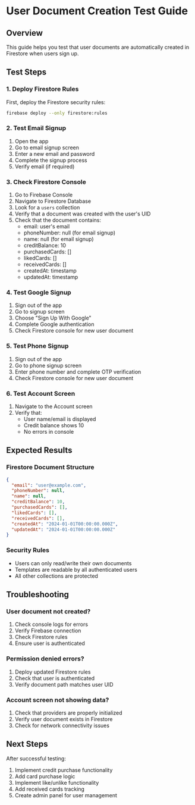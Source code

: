 # User Document Creation Test Guide

## Overview
This guide helps you test that user documents are automatically created in Firestore when users sign up.

## Test Steps

### 1. Deploy Firestore Rules
First, deploy the Firestore security rules:

```bash
firebase deploy --only firestore:rules
```

### 2. Test Email Signup
1. Open the app
2. Go to email signup screen
3. Enter a new email and password
4. Complete the signup process
5. Verify email (if required)

### 3. Check Firestore Console
1. Go to Firebase Console
2. Navigate to Firestore Database
3. Look for a `users` collection
4. Verify that a document was created with the user's UID
5. Check that the document contains:
   - email: user's email
   - phoneNumber: null (for email signup)
   - name: null (for email signup)
   - creditBalance: 10
   - purchasedCards: []
   - likedCards: []
   - receivedCards: []
   - createdAt: timestamp
   - updatedAt: timestamp

### 4. Test Google Signup
1. Sign out of the app
2. Go to signup screen
3. Choose "Sign Up With Google"
4. Complete Google authentication
5. Check Firestore console for new user document

### 5. Test Phone Signup
1. Sign out of the app
2. Go to phone signup screen
3. Enter phone number and complete OTP verification
4. Check Firestore console for new user document

### 6. Test Account Screen
1. Navigate to the Account screen
2. Verify that:
   - User name/email is displayed
   - Credit balance shows 10
   - No errors in console

## Expected Results

### Firestore Document Structure
```json
{
  "email": "user@example.com",
  "phoneNumber": null,
  "name": null,
  "creditBalance": 10,
  "purchasedCards": [],
  "likedCards": [],
  "receivedCards": [],
  "createdAt": "2024-01-01T00:00:00.000Z",
  "updatedAt": "2024-01-01T00:00:00.000Z"
}
```

### Security Rules
- Users can only read/write their own documents
- Templates are readable by all authenticated users
- All other collections are protected

## Troubleshooting

### User document not created?
1. Check console logs for errors
2. Verify Firebase connection
3. Check Firestore rules
4. Ensure user is authenticated

### Permission denied errors?
1. Deploy updated Firestore rules
2. Check that user is authenticated
3. Verify document path matches user UID

### Account screen not showing data?
1. Check that providers are properly initialized
2. Verify user document exists in Firestore
3. Check for network connectivity issues

## Next Steps

After successful testing:
1. Implement credit purchase functionality
2. Add card purchase logic
3. Implement like/unlike functionality
4. Add received cards tracking
5. Create admin panel for user management 